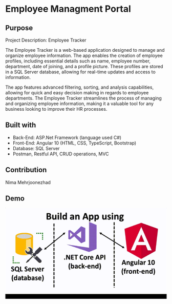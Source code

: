 # Employee Managment Portal

## Purpose
Project Description: Employee Tracker

The Employee Tracker is a web-based application designed to manage and organize employee information. The app enables the creation of employee profiles, including essential details such as name, employee number, department, date of joining, and a profile picture. These profiles are stored in a SQL Server database, allowing for real-time updates and access to information.

The app features advanced filtering, sorting, and analysis capabilities, allowing for quick and easy decision making in regards to employee departments. The Employee Tracker streamlines the process of managing and organizing employee information, making it a valuable tool for any business looking to improve their HR processes.

## Built with 
* Back-End: ASP.Net Framework (language used C#)
* Front-End: Angular 10 (HTML, CSS, TypeScript, Bootstrap)
* Database: SQL Server
* Postman, Restful API, CRUD operations, MVC 

## Contribution
Nima Mehrjoonezhad


## Demo 
![](https://github.com/Nima-MJ/Employee_Managment_Portal/blob/main/Demo.gif?raw=true)
